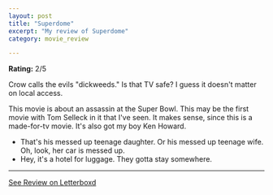 ```yaml
---
layout: post
title: "Superdome"
excerpt: "My review of Superdome"
category: movie_review

---
```


**Rating:** 2/5

Crow calls the evils "dickweeds." Is that TV safe? I guess it doesn't matter on local access.

This movie is about an assassin at the Super Bowl. This may be the first movie with Tom Selleck in it that I've seen. It makes sense, since this is a made-for-tv movie. It's also got my boy Ken Howard.

* That's his messed up teenage daughter. Or his messed up teenage wife. Oh, look, her car is messed up.
* Hey, it's a hotel for luggage. They gotta stay somewhere.

<hr>

[See Review on Letterboxd](https://boxd.it/72wHA5)
